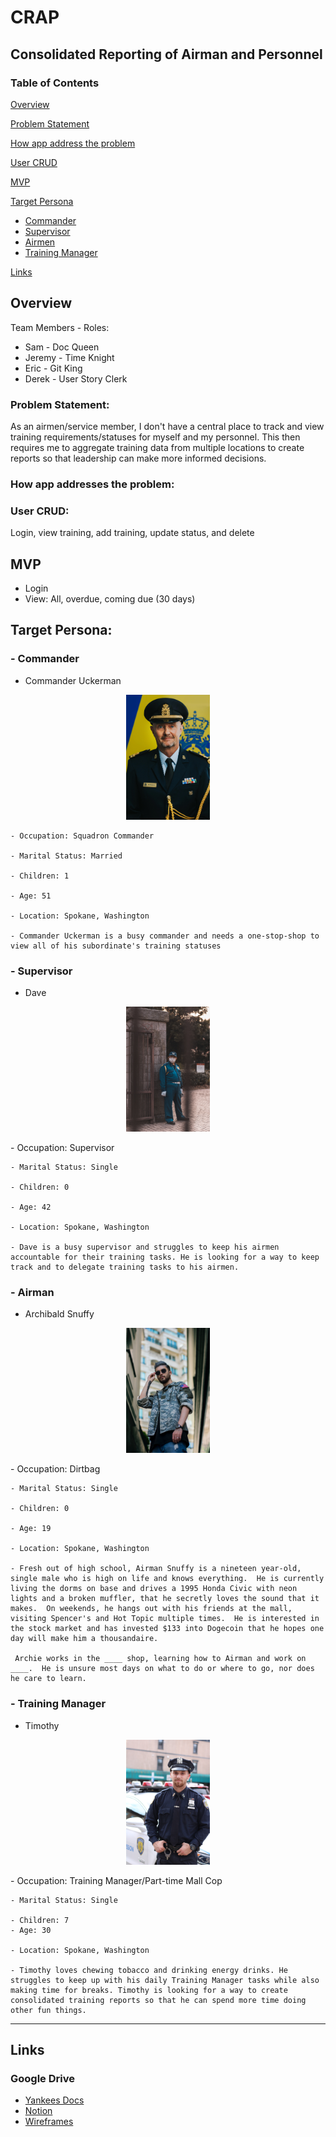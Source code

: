 # CRAP
## Consolidated Reporting of Airman and Personnel

### Table of Contents

[Overview](https://github.com/SDI-Yankees/CRAP#overview)

[Problem Statement](https://github.com/SDI-Yankees/CRAP#problem-statement)

[How app address the problem](https://github.com/SDI-Yankees/CRAP#how-app-address-the-problem)

[User CRUD](https://github.com/SDI-Yankees/CRAP#user-crud)

[MVP](https://github.com/SDI-Yankees/CRAP#mvp)

[Target Persona](https://github.com/SDI-Yankees/CRAP#target-persona)
* [Commander](https://github.com/SDI-Yankees/CRAP#commander)
* [Supervisor](https://github.com/SDI-Yankees/CRAP#supervisor)
* [Airmen](https://github.com/SDI-Yankees/CRAP#airmen)
* [Training Manager](https://github.com/SDI-Yankees/CRAP#training-manager)
  
[Links](https://github.com/SDI-Yankees/CRAP#links)

## Overview

Team Members - Roles:

- Sam - Doc Queen
- Jeremy - Time Knight
- Eric - Git King
- Derek - User Story Clerk

### Problem Statement: 

As an airmen/service member, I don't have a central place to track and view training requirements/statuses for myself and my personnel. This then requires me to aggregate training data from multiple locations to create reports so that leadership can make more informed decisions.

### How app addresses the problem: 

### User CRUD: 

Login, view training, add training, update status, and delete

## MVP

- Login
- View: All, overdue, coming due (30 days)

## Target Persona:

### - Commander
  - Commander Uckerman
<p style="text-align:center;">
<img src="Images/Commander.jpg" height="200">
</p>

    - Occupation: Squadron Commander

    - Marital Status: Married

    - Children: 1

    - Age: 51

    - Location: Spokane, Washington

    - Commander Uckerman is a busy commander and needs a one-stop-shop to view all of his subordinate's training statuses
  
### - Supervisor
  - Dave
<p style="text-align:center;">
<img src="Images/Supervisor.jpg" height="200">
</p>
    - Occupation: Supervisor

    - Marital Status: Single

    - Children: 0

    - Age: 42

    - Location: Spokane, Washington

    - Dave is a busy supervisor and struggles to keep his airmen accountable for their training tasks. He is looking for a way to keep track and to delegate training tasks to his airmen.
  
### - Airman
  - Archibald Snuffy
<p style="text-align:center;">
<img src="Images/Airman.jpg" height="200">
</p>
    - Occupation: Dirtbag

    - Marital Status: Single

    - Children: 0

    - Age: 19

    - Location: Spokane, Washington

    - Fresh out of high school, Airman Snuffy is a nineteen year-old, single male who is high on life and knows everything.  He is currently living the dorms on base and drives a 1995 Honda Civic with neon lights and a broken muffler, that he secretly loves the sound that it makes.  On weekends, he hangs out with his friends at the mall, visiting Spencer's and Hot Topic multiple times.  He is interested in the stock market and has invested $133 into Dogecoin that he hopes one day will make him a thousandaire.

     Archie works in the ____ shop, learning how to Airman and work on ____.  He is unsure most days on what to do or where to go, nor does he care to learn.

### - Training Manager
  - Timothy
<p style="text-align:center;">
<img src="Images/Training-manager.jpg" height="200">
</p>
    - Occupation: Training Manager/Part-time Mall Cop

    - Marital Status: Single

    - Children: 7
    - Age: 30

    - Location: Spokane, Washington

    - Timothy loves chewing tobacco and drinking energy drinks. He struggles to keep up with his daily Training Manager tasks while also making time for breaks. Timothy is looking for a way to create consolidated training reports so that he can spend more time doing other fun things.   
-----------
## Links
### Google Drive
* [Yankees Docs](https://drive.google.com/drive/folders/1p-LXUwUTSlqF51-Xce5PoJ0oylkOflEd)
* [Notion](https://www.notion.so/CRAP-2b331990897d463cb9ec3bdd19192d5b)
* [Wireframes](https://app.diagrams.net/#G1bLQZJZ-UD3-1rkijzfDsOmvX4V5n7C4k)

